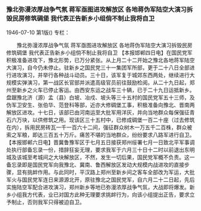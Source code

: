 ### 豫北弥漫浓厚战争气氛  蒋军亟图进攻解放区  各地蒋伪军陆空大演习拆毁民房修筑碉堡  我代表正告新乡小组倘不制止我将自卫

1946-07-10
第1版()
专栏：

　　豫北弥漫浓厚战争气氛
    蒋军亟图进攻解放区
    各地蒋伪军陆空大演习拆毁民房修筑碉堡
    我代表正告新乡小组倘不制止我将自卫
    【本报邯郸四日电】在国民党军积极准备进攻下，豫北形势，已万分紧张。从上月二十二开始之豫北各地蒋军陆空大演习，自今仍未停止。驻新乡之国民党三十一集团军所部，更于二十八日全部进行进攻演习，并举行各种战斗动员。三十日，该军复于城郊东西两处，继续进行大规模实弹演习，第一战区长官部并派遣高级官员前往鼓励检阅。从二十九日起，郑州至新乡之火车已停止客运。由西安东运之战车三十辆，已于二十九日运抵新乡。盘踞豫北济（源）孟（县）白坡、冶戍、坡头等三十五村的国民党军五十三师，及伪军卫安生、张伯华、范登科等部，近亦大修碉堡工事，积极准备向豫北、晋南两解放区进攻。十七日，该部已由河南运至大批军用洋灰，并向当地群众每保强征青石六万块，以供修筑之用。现该区三十五村中，已修成碉堡一百二十座（过去修筑在内），拆用民房砖瓦一千一百六十二间，强征群众树木一万五千二百株，群众被索之军粮，即达三百五十万斤。痛苦不堪的当地群众，纷纷要求八路军进行自卫。
    【本报邯郸六日电】晋冀鲁豫军区于七月五日接获郑州绥署七月一日致北平军事调处执行部备忘录一份，措辞狂妄无理，要求我军于六月三十日十二时以前退出东明城及该城至考城间之大块解放区，不然，发生一切后果，国民党军概不负责。这一备忘录即是国民党军向我豫北、冀南、鲁西解放区发动大规模内战进攻的直接步骤，显有挑衅作用。与此同时，平汉路上郑州至新乡间之客车全部改为军运，大批军火与国民党军连日来源源北开，原驻豫北之国民党军，自六月二十二日起，先后实施陆空军配合进攻演习，郑州新乡等地已弥漫浓厚战争气氛，大战即将爆发。新乡小组我方代表，业已对国方此种无理要求挑衅行为，向该小组提出正告，要求立予制止，否则我军只得被迫自卫。
